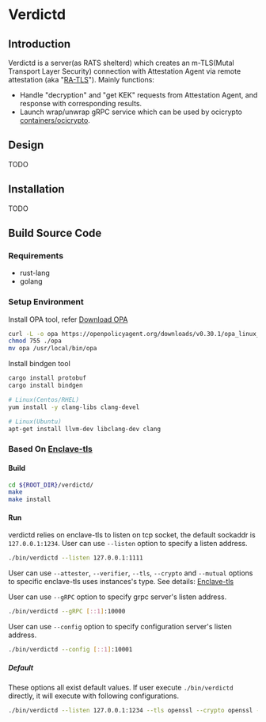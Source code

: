 # Verdictd

## Introduction

Verdictd is a server(as RATS shelterd) which creates an m-TLS(Mutal Transport Layer Security) connection with Attestation Agent via remote attestation (aka "[RA-TLS](https://raw.githubusercontent.com/cloud-security-research/sgx-ra-tls/master/whitepaper.pdf)").
Mainly functions:
- Handle "decryption" and "get KEK" requests from Attestation Agent, and response with corresponding results.
- Launch wrap/unwrap gRPC service which can be used by ocicrypto [containers/ocicrypto](https://github.com/containers/ocicrypt).

## Design

TODO

## Installation

TODO

## Build Source Code

### Requirements

* rust-lang
* golang

### Setup Environment

Install OPA tool, refer [Download OPA](https://www.openpolicyagent.org/docs/latest/#1-download-opa)
```bash
curl -L -o opa https://openpolicyagent.org/downloads/v0.30.1/opa_linux_amd64_static
chmod 755 ./opa
mv opa /usr/local/bin/opa
```

Install bindgen tool
```bash
cargo install protobuf
cargo install bindgen

# Linux(Centos/RHEL)
yum install -y clang-libs clang-devel

# Linux(Ubuntu)
apt-get install llvm-dev libclang-dev clang
```

### Based On [Enclave-tls](https://github.com/alibaba/inclavare-containers/tree/master/enclave-tls)

#### Build

```bash
cd ${ROOT_DIR}/verdictd/
make
make install
```

#### Run

verdictd relies on enclave-tls to listen on tcp socket, the default sockaddr is `127.0.0.1:1234`.
User can use `--listen` option to specify a listen address.
```bash
./bin/verdictd --listen 127.0.0.1:1111
```
User can use `--attester`, `--verifier`, `--tls`, `--crypto` and `--mutual` options to specific enclave-tls uses instances's type. See details: [Enclave-tls](https://github.com/alibaba/inclavare-containers/tree/master/enclave-tls)

User can use `--gRPC` option to specify grpc server's listen address.
```bash
./bin/verdictd --gRPC [::1]:10000
```

User can use `--config` option to specify configuration server's listen address.
```bash
./bin/verdictd --config [::1]:10001
```

##### Default
These options all exist default values. If user execute `./bin/verdictd` directly, it will execute with following configurations.
```bash
./bin/verdictd --listen 127.0.0.1:1234 --tls openssl --crypto openssl --attester nullattester --verifier sgx_ecdsa --gRPC [::1]:50000 --config [::1]:60000
```